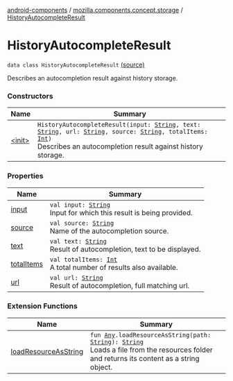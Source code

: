 [android-components](../../index.md) / [mozilla.components.concept.storage](../index.md) / [HistoryAutocompleteResult](./index.md)

# HistoryAutocompleteResult

`data class HistoryAutocompleteResult` [(source)](https://github.com/mozilla-mobile/android-components/blob/master/components/concept/storage/src/main/java/mozilla/components/concept/storage/HistoryStorage.kt#L227)

Describes an autocompletion result against history storage.

### Constructors

| Name | Summary |
|---|---|
| [&lt;init&gt;](-init-.md) | `HistoryAutocompleteResult(input: `[`String`](https://kotlinlang.org/api/latest/jvm/stdlib/kotlin/-string/index.html)`, text: `[`String`](https://kotlinlang.org/api/latest/jvm/stdlib/kotlin/-string/index.html)`, url: `[`String`](https://kotlinlang.org/api/latest/jvm/stdlib/kotlin/-string/index.html)`, source: `[`String`](https://kotlinlang.org/api/latest/jvm/stdlib/kotlin/-string/index.html)`, totalItems: `[`Int`](https://kotlinlang.org/api/latest/jvm/stdlib/kotlin/-int/index.html)`)`<br>Describes an autocompletion result against history storage. |

### Properties

| Name | Summary |
|---|---|
| [input](input.md) | `val input: `[`String`](https://kotlinlang.org/api/latest/jvm/stdlib/kotlin/-string/index.html)<br>Input for which this result is being provided. |
| [source](source.md) | `val source: `[`String`](https://kotlinlang.org/api/latest/jvm/stdlib/kotlin/-string/index.html)<br>Name of the autocompletion source. |
| [text](text.md) | `val text: `[`String`](https://kotlinlang.org/api/latest/jvm/stdlib/kotlin/-string/index.html)<br>Result of autocompletion, text to be displayed. |
| [totalItems](total-items.md) | `val totalItems: `[`Int`](https://kotlinlang.org/api/latest/jvm/stdlib/kotlin/-int/index.html)<br>A total number of results also available. |
| [url](url.md) | `val url: `[`String`](https://kotlinlang.org/api/latest/jvm/stdlib/kotlin/-string/index.html)<br>Result of autocompletion, full matching url. |

### Extension Functions

| Name | Summary |
|---|---|
| [loadResourceAsString](../../mozilla.components.support.test.file/kotlin.-any/load-resource-as-string.md) | `fun `[`Any`](https://kotlinlang.org/api/latest/jvm/stdlib/kotlin/-any/index.html)`.loadResourceAsString(path: `[`String`](https://kotlinlang.org/api/latest/jvm/stdlib/kotlin/-string/index.html)`): `[`String`](https://kotlinlang.org/api/latest/jvm/stdlib/kotlin/-string/index.html)<br>Loads a file from the resources folder and returns its content as a string object. |
